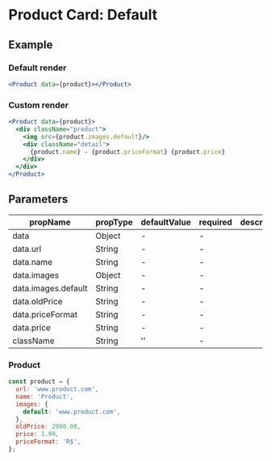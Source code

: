 # Product Card: Default

## Example

### Default render

```jsx
<Product data={product}></Product>
```

### Custom render

```jsx
<Product data={product}>
  <div className="product">
    <img src={product.images.default}/>
    <div className="detail">
      {product.name} - {product.priceFormat} {product.price}
    </div>
  </div>
</Product>
```

## Parameters

| propName            | propType | defaultValue | required | description |
| ------------------- | -------- | ------------ | -------- | ----------- |
| data                | Object   | -            | -        |             |
| data.url            | String   | -            | -        |             |
| data.name           | String   | -            | -        |             |
| data.images         | Object   | -            | -        |             |
| data.images.default | String   | -            | -        |             |
| data.oldPrice       | String   | -            | -        |             |
| data.priceFormat    | String   | -            | -        |             |
| data.price          | String   | -            | -        |             |
| className           | String   | ''           | -        |             |

### Product

```javascript
const product = {
  url: 'www.product.com',
  name: 'Product',
  images: {
    default: 'www.product.com',
  },
  oldPrice: 2000.00,
  price: 1.99,
  priceFormat: 'R$',
};
```
